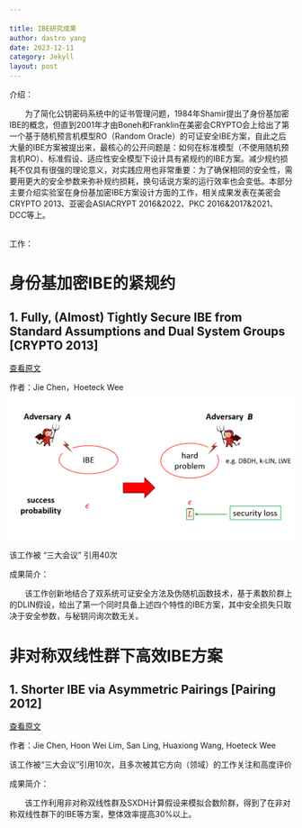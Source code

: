 ```yaml
---

title: IBE研究成果
author: dastro yang
date: 2023-12-11
category: Jekyll
layout: post
---
```


介绍：<br>

&nbsp;&nbsp;&nbsp;&nbsp;&nbsp;&nbsp;&nbsp;为了简化公钥密码系统中的证书管理问题，1984年Shamir提出了身份基加密IBE的概念，但直到2001年才由Boneh和Franklin在美密会CRYPTO会上给出了第一个基于随机预言机模型RO（Random Oracle）的可证安全IBE方案，自此之后大量的IBE方案被提出来，最核心的公开问题是：如何在标准模型（不使用随机预言机RO）、标准假设、适应性安全模型下设计具有紧规约的IBE方案。减少规约损耗不仅具有很强的理论意义，对实践应用也非常重要：为了确保相同的安全性，需要用更大的安全参数来弥补规约损耗，换句话说方案的运行效率也会变低。本部分主要介绍实验室在身份基加密IBE方案设计方面的工作，相关成果发表在美密会CRYPTO 2013、亚密会ASIACRYPT 2016&2022、PKC 2016&2017&2021、DCC等上。<br>
<br>

工作：


# 身份基加密IBE的紧规约 

## 1. Fully, (Almost) Tightly Secure IBE from Standard Assumptions and Dual System Groups [CRYPTO 2013]

[查看原文](https://link.springer.com/chapter/10.1007/978-3-642-40084-1_25)

作者：Jie Chen，Hoeteck Wee
<img src="../assets/ibe.png">

该工作被 “三大会议” 引用40次<br>

成果简介：

&nbsp;&nbsp;&nbsp;&nbsp;&nbsp;&nbsp;&nbsp;该工作创新地结合了双系统可证安全方法及伪随机函数技术，基于素数阶群上的DLIN假设，给出了第一个同时具备上述四个特性的IBE方案，其中安全损失只取决于安全参数，与秘钥问询次数无关。<br>

# 非对称双线性群下高效IBE方案

## 1. Shorter IBE via Asymmetric Pairings [Pairing 2012]

[查看原文](https://link.springer.com/chapter/10.1007/978-3-642-36334-4_8)

作者：Jie Chen, Hoon Wei Lim, San Ling, Huaxiong Wang, Hoeteck Wee

该工作被“三大会议”引用10次，且多次被其它方向（领域）的工作关注和高度评价

成果简介：

&nbsp;&nbsp;&nbsp;&nbsp;&nbsp;&nbsp;&nbsp;该工作利用非对称双线性群及SXDH计算假设来模拟合数阶群，得到了在非对称双线性群下的IBE等方案，整体效率提高30%以上。
